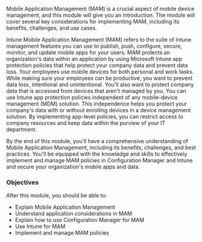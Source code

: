 Mobile Application Management (MAM) is a crucial aspect of mobile device management, and this module will give you an introduction. The module will cover several key considerations for implementing MAM, including its benefits, challenges, and use cases.

Intune Mobile Application Management (MAM) refers to the suite of Intune management features you can use to publish, push, configure, secure, monitor, and update mobile apps for your users. MAM protects an organization's data within an application by using Microsoft Intune app protection policies that help protect your company data and prevent data loss. Your employees use mobile devices for both personal and work tasks. While making sure your employees can be productive, you want to prevent data loss, intentional and unintentional. You'll also want to protect company data that is accessed from devices that aren't managed by you. You can use Intune app protection policies independent of any mobile-device management (MDM) solution. This independence helps you protect your company's data with or without enrolling devices in a device management solution. By implementing app-level policies, you can restrict access to company resources and keep data within the purview of your IT department.

By the end of this module, you'll have a comprehensive understanding of Mobile Application Management, including its benefits, challenges, and best practices. You'll be equipped with the knowledge and skills to effectively implement and manage MAM policies in Configuration Manager and Intune and secure your organization's mobile apps and data.

### Objectives

After this module, you should be able to:

 -  Explain Mobile Application Management
 -  Understand application considerations in MAM
 -  Explain how to use Configuration Manager for MAM
 -  Use Intune for MAM
 -  Implement and manage MAM policies